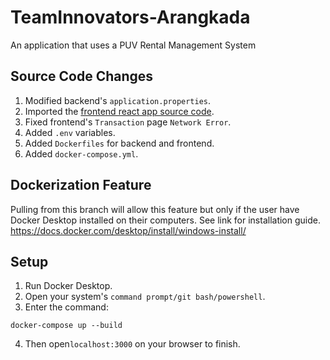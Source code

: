 # TeamInnovators-Arangkada
An application that uses a PUV Rental Management System

## Source Code Changes
1. Modified backend's `application.properties`.
2. Imported the [frontend react app source code](https://github.com/faithrosalijos/TeamInnovators-Arangkada-Frontend).
3. Fixed frontend's `Transaction` page `Network Error`.
4. Added `.env` variables.
5. Added `Dockerfiles` for backend and frontend.
6. Added `docker-compose.yml`.
## Dockerization Feature
Pulling from this branch will allow this feature but only if the user have Docker Desktop installed on their computers. See link for installation guide. https://docs.docker.com/desktop/install/windows-install/

## Setup
1. Run Docker Desktop.
2. Open your system's `command prompt/git bash/powershell`.
3. Enter the command:
```
docker-compose up --build
```
4. Then open`localhost:3000` on your browser to finish.